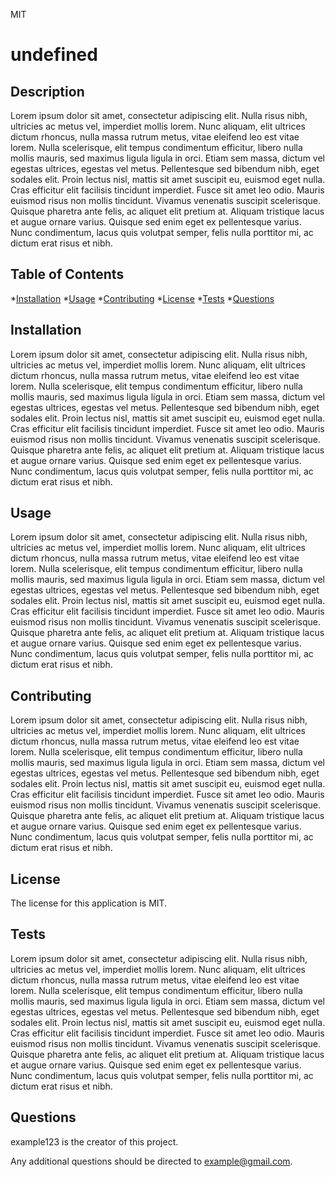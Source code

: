 
  MIT
  # undefined

  ## Description

  Lorem ipsum dolor sit amet, consectetur adipiscing elit. Nulla risus nibh, ultricies ac metus vel, imperdiet mollis lorem. Nunc aliquam, elit ultrices dictum rhoncus, nulla massa rutrum metus, vitae eleifend leo est vitae lorem. Nulla scelerisque, elit tempus condimentum efficitur, libero nulla mollis mauris, sed maximus ligula ligula in orci. Etiam sem massa, dictum vel egestas ultrices, egestas vel metus. Pellentesque sed bibendum nibh, eget sodales elit. Proin lectus nisl, mattis sit amet suscipit eu, euismod eget nulla. Cras efficitur elit facilisis tincidunt imperdiet. Fusce sit amet leo odio. Mauris euismod risus non mollis tincidunt. Vivamus venenatis suscipit scelerisque. Quisque pharetra ante felis, ac aliquet elit pretium at. Aliquam tristique lacus et augue ornare varius. Quisque sed enim eget ex pellentesque varius. Nunc condimentum, lacus quis volutpat semper, felis nulla porttitor mi, ac dictum erat risus et nibh.

  ## Table of Contents

  *[Installation](#installation)
  *[Usage](#usage)
  *[Contributing](#contributing)
  *[License](#license)
  *[Tests](#tests)
  *[Questions](#questions)

  ## Installation

  Lorem ipsum dolor sit amet, consectetur adipiscing elit. Nulla risus nibh, ultricies ac metus vel, imperdiet mollis lorem. Nunc aliquam, elit ultrices dictum rhoncus, nulla massa rutrum metus, vitae eleifend leo est vitae lorem. Nulla scelerisque, elit tempus condimentum efficitur, libero nulla mollis mauris, sed maximus ligula ligula in orci. Etiam sem massa, dictum vel egestas ultrices, egestas vel metus. Pellentesque sed bibendum nibh, eget sodales elit. Proin lectus nisl, mattis sit amet suscipit eu, euismod eget nulla. Cras efficitur elit facilisis tincidunt imperdiet. Fusce sit amet leo odio. Mauris euismod risus non mollis tincidunt. Vivamus venenatis suscipit scelerisque. Quisque pharetra ante felis, ac aliquet elit pretium at. Aliquam tristique lacus et augue ornare varius. Quisque sed enim eget ex pellentesque varius. Nunc condimentum, lacus quis volutpat semper, felis nulla porttitor mi, ac dictum erat risus et nibh.


  ## Usage

  Lorem ipsum dolor sit amet, consectetur adipiscing elit. Nulla risus nibh, ultricies ac metus vel, imperdiet mollis lorem. Nunc aliquam, elit ultrices dictum rhoncus, nulla massa rutrum metus, vitae eleifend leo est vitae lorem. Nulla scelerisque, elit tempus condimentum efficitur, libero nulla mollis mauris, sed maximus ligula ligula in orci. Etiam sem massa, dictum vel egestas ultrices, egestas vel metus. Pellentesque sed bibendum nibh, eget sodales elit. Proin lectus nisl, mattis sit amet suscipit eu, euismod eget nulla. Cras efficitur elit facilisis tincidunt imperdiet. Fusce sit amet leo odio. Mauris euismod risus non mollis tincidunt. Vivamus venenatis suscipit scelerisque. Quisque pharetra ante felis, ac aliquet elit pretium at. Aliquam tristique lacus et augue ornare varius. Quisque sed enim eget ex pellentesque varius. Nunc condimentum, lacus quis volutpat semper, felis nulla porttitor mi, ac dictum erat risus et nibh.


  ## Contributing 

  Lorem ipsum dolor sit amet, consectetur adipiscing elit. Nulla risus nibh, ultricies ac metus vel, imperdiet mollis lorem. Nunc aliquam, elit ultrices dictum rhoncus, nulla massa rutrum metus, vitae eleifend leo est vitae lorem. Nulla scelerisque, elit tempus condimentum efficitur, libero nulla mollis mauris, sed maximus ligula ligula in orci. Etiam sem massa, dictum vel egestas ultrices, egestas vel metus. Pellentesque sed bibendum nibh, eget sodales elit. Proin lectus nisl, mattis sit amet suscipit eu, euismod eget nulla. Cras efficitur elit facilisis tincidunt imperdiet. Fusce sit amet leo odio. Mauris euismod risus non mollis tincidunt. Vivamus venenatis suscipit scelerisque. Quisque pharetra ante felis, ac aliquet elit pretium at. Aliquam tristique lacus et augue ornare varius. Quisque sed enim eget ex pellentesque varius. Nunc condimentum, lacus quis volutpat semper, felis nulla porttitor mi, ac dictum erat risus et nibh.


  ## License 

  The license for this application is MIT.


  ## Tests

  Lorem ipsum dolor sit amet, consectetur adipiscing elit. Nulla risus nibh, ultricies ac metus vel, imperdiet mollis lorem. Nunc aliquam, elit ultrices dictum rhoncus, nulla massa rutrum metus, vitae eleifend leo est vitae lorem. Nulla scelerisque, elit tempus condimentum efficitur, libero nulla mollis mauris, sed maximus ligula ligula in orci. Etiam sem massa, dictum vel egestas ultrices, egestas vel metus. Pellentesque sed bibendum nibh, eget sodales elit. Proin lectus nisl, mattis sit amet suscipit eu, euismod eget nulla. Cras efficitur elit facilisis tincidunt imperdiet. Fusce sit amet leo odio. Mauris euismod risus non mollis tincidunt. Vivamus venenatis suscipit scelerisque. Quisque pharetra ante felis, ac aliquet elit pretium at. Aliquam tristique lacus et augue ornare varius. Quisque sed enim eget ex pellentesque varius. Nunc condimentum, lacus quis volutpat semper, felis nulla porttitor mi, ac dictum erat risus et nibh.


  ## Questions

  example123 is the creator of this project.

  Any additional questions should be directed to example@gmail.com. 


